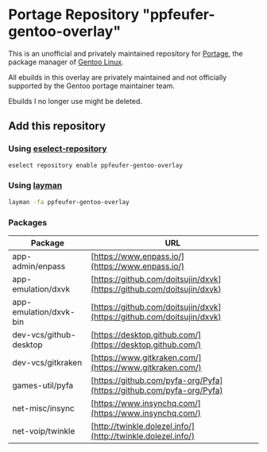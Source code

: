 # Portage Repository "ppfeufer-gentoo-overlay"

This is an unofficial and privately maintained repository for
[Portage](https://wiki.gentoo.org/wiki/Project:Portage), the 
package manager of [Gentoo Linux](https://gentoo.org/).

All ebuilds in this overlay are privately maintained and not 
officially supported by the Gentoo portage maintainer team.

Ebuilds I no longer use might be deleted.


## Add this repository

### Using [eselect-repository](https://wiki.gentoo.org/wiki/Eselect/Repository)

```bash
eselect repository enable ppfeufer-gentoo-overlay
```


### Using [layman](https://wiki.gentoo.org/wiki/Layman)

```bash
layman -fa ppfeufer-gentoo-overlay
```

### Packages

| Package | URL |
|---|---|
| app-admin/enpass | [https://www.enpass.io/](https://www.enpass.io/) |
| app-emulation/dxvk | [https://github.com/doitsujin/dxvk](https://github.com/doitsujin/dxvk) |
| app-emulation/dxvk-bin | [https://github.com/doitsujin/dxvk](https://github.com/doitsujin/dxvk) |
| dev-vcs/github-desktop | [https://desktop.github.com/](https://desktop.github.com/) |
| dev-vcs/gitkraken | [https://www.gitkraken.com/](https://www.gitkraken.com/) |
| games-util/pyfa | [https://github.com/pyfa-org/Pyfa](https://github.com/pyfa-org/Pyfa) |
| net-misc/insync | [https://www.insynchq.com/](https://www.insynchq.com/) |
| net-voip/twinkle | [http://twinkle.dolezel.info/](http://twinkle.dolezel.info/) |
